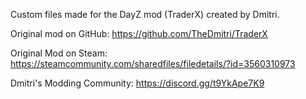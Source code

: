 Custom files made for the DayZ mod (TraderX) created by Dmitri.

Original mod on GitHub: https://github.com/TheDmitri/TraderX

Original Mod on Steam: https://steamcommunity.com/sharedfiles/filedetails/?id=3560310973

Dmitri's Modding Community: https://discord.gg/t9YkApe7K9
